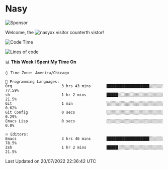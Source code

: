 # Nasy

<!--
<p align="center">
<img height="200" src="https://github-readme-stats.vercel.app/api?username=nasyxx&count_private=true&show_icons=true&theme=dracula&include_all_commits=true"/>
<img height="200" src="https://github-readme-stats.vercel.app/api/top-langs/?username=nasyxx&theme=dracula&hide=html,jupyter+notebook&count_private=true&show_icons=true"/>
</p>

  
----------------
-->

![Sponsor](https://img.shields.io/static/v1.svg?label=Sponsor&message=%E2%9D%A4&logo=GitHub&style=flat&color=pink)
 
Welcome, the ![nasyxx visitor counter](https://count.getloli.com/get/@nasyxx?theme=rule34)th vistor!
 
<!--START_SECTION:waka-->
![Code Time](http://img.shields.io/badge/Code%20Time-2%2C518%20hrs%2044%20mins-blue)

![Lines of code](https://img.shields.io/badge/From%20Hello%20World%20I%27ve%20Written-5%20Million%20lines%20of%20code-blue)

📊 **This Week I Spent My Time On** 

```text
⌚︎ Time Zone: America/Chicago

💬 Programming Languages: 
Org                      3 hrs 43 mins       ███████████████████░░░░░░   77.59% 
sh                       1 hr 2 mins         █████░░░░░░░░░░░░░░░░░░░░   21.5% 
Git                      1 min               ░░░░░░░░░░░░░░░░░░░░░░░░░   0.62% 
Git Config               0 secs              ░░░░░░░░░░░░░░░░░░░░░░░░░   0.29% 
Emacs Lisp               0 secs              ░░░░░░░░░░░░░░░░░░░░░░░░░   0.0%

🔥 Editors: 
Emacs                    3 hrs 46 mins       ███████████████████░░░░░░   78.5% 
Zsh                      1 hr 2 mins         █████░░░░░░░░░░░░░░░░░░░░   21.5%

```


 Last Updated on 20/07/2022 22:36:42 UTC
<!--END_SECTION:waka-->

<!-- ![visitors](https://visitor-badge.laobi.icu/badge?page_id=nasyxx.nasyxx) -->

